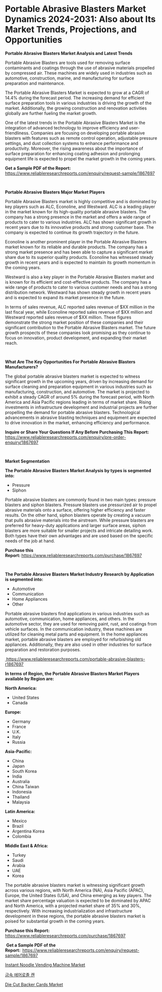 <p><h1>Portable Abrasive Blasters Market Dynamics 2024-2031: Also about Its Market Trends, Projections, and Opportunities</h1></p><p><strong>Portable Abrasive Blasters Market Analysis and Latest Trends</strong></p>
<p><p>Portable Abrasive Blasters are tools used for removing surface contaminants and coatings through the use of abrasive materials propelled by compressed air. These machines are widely used in industries such as automotive, construction, marine, and manufacturing for surface preparation and maintenance.</p><p>The Portable Abrasive Blasters Market is expected to grow at a CAGR of 14.4% during the forecast period. The increasing demand for efficient surface preparation tools in various industries is driving the growth of the market. Additionally, the growing construction and renovation activities globally are further fueling the market growth.</p><p>One of the latest trends in the Portable Abrasive Blasters Market is the integration of advanced technology to improve efficiency and user-friendliness. Companies are focusing on developing portable abrasive blasters with features such as remote control operation, adjustable pressure settings, and dust collection systems to enhance performance and productivity. Moreover, the rising awareness about the importance of surface preparation for enhancing coating adhesion and prolonging equipment life is expected to propel the market growth in the coming years.</p></p>
<p><strong>Get a Sample PDF of the Report:&nbsp;</strong> <a href="https://www.reliableresearchreports.com/enquiry/request-sample/1867697">https://www.reliableresearchreports.com/enquiry/request-sample/1867697</a></p>
<p>&nbsp;</p>
<p><strong>Portable Abrasive Blasters Major Market Players</strong></p>
<p><p>Portable Abrasive Blasters market is highly competitive and is dominated by key players such as ALC, Econoline, and Westward. ALC is a leading player in the market known for its high-quality portable abrasive blasters. The company has a strong presence in the market and offers a wide range of products to cater to various industries. ALC has shown significant growth in recent years due to its innovative products and strong customer base. The company is expected to continue its growth trajectory in the future.</p><p>Econoline is another prominent player in the Portable Abrasive Blasters market known for its reliable and durable products. The company has a strong market presence and has been able to capture a significant market share due to its superior quality products. Econoline has witnessed steady growth in recent years and is expected to maintain its growth momentum in the coming years.</p><p>Westward is also a key player in the Portable Abrasive Blasters market and is known for its efficient and cost-effective products. The company has a wide range of products to cater to various customer needs and has a strong distribution network. Westward has shown steady growth in recent years and is expected to expand its market presence in the future.</p><p>In terms of sales revenue, ALC reported sales revenue of $XX million in the last fiscal year, while Econoline reported sales revenue of $XX million and Westward reported sales revenue of $XX million. These figures demonstrate the strong market position of these companies and their significant contribution to the Portable Abrasive Blasters market. The future growth prospects of these companies look promising as they continue to focus on innovation, product development, and expanding their market reach.</p></p>
<p>&nbsp;</p>
<p><strong>What Are The Key Opportunities For Portable Abrasive Blasters Manufacturers?</strong></p>
<p><p>The global portable abrasive blasters market is expected to witness significant growth in the upcoming years, driven by increasing demand for surface cleaning and preparation equipment in various industries such as manufacturing, construction, and automotive. The market is projected to exhibit a steady CAGR of around 5% during the forecast period, with North America and Asia Pacific regions leading in terms of market share. Rising investments in infrastructure development and industrial projects are further propelling the demand for portable abrasive blasters. Technological advancements in abrasive blasting techniques and equipment are expected to drive innovation in the market, enhancing efficiency and performance.</p></p>
<p><strong>Inquire or Share Your Questions If Any Before Purchasing This Report:</strong> <a href="https://www.reliableresearchreports.com/enquiry/pre-order-enquiry/1867697">https://www.reliableresearchreports.com/enquiry/pre-order-enquiry/1867697</a></p>
<p>&nbsp;</p>
<p><strong>Market Segmentation</strong></p>
<p><strong>The Portable Abrasive Blasters Market Analysis by types is segmented into:</strong></p>
<p><ul><li>Pressure</li><li>Siphon</li></ul></p>
<p><p>Portable abrasive blasters are commonly found in two main types: pressure blasters and siphon blasters. Pressure blasters use pressurized air to propel abrasive materials onto a surface, offering higher efficiency and faster results. On the other hand, siphon blasters operate by creating a vacuum that pulls abrasive materials into the airstream. While pressure blasters are preferred for heavy-duty applications and larger surface areas, siphon blasters are more suitable for smaller projects and intricate detailing work. Both types have their own advantages and are used based on the specific needs of the job at hand.</p></p>
<p><strong>Purchase this Report:&nbsp;</strong><a href="https://www.reliableresearchreports.com/purchase/1867697">https://www.reliableresearchreports.com/purchase/1867697</a></p>
<p>&nbsp;</p>
<p><strong>The Portable Abrasive Blasters Market Industry Research by Application is segmented into:</strong></p>
<p><ul><li>Automotive</li><li>Communication</li><li>Home Appliances</li><li>Other</li></ul></p>
<p><p>Portable abrasive blasters find applications in various industries such as automotive, communication, home appliances, and others. In the automotive sector, they are used for removing paint, rust, and coatings from vehicle surfaces. In the communication industry, these machines are utilized for cleaning metal parts and equipment. In the home appliances market, portable abrasive blasters are employed for refurbishing old appliances. Additionally, they are also used in other industries for surface preparation and restoration purposes.</p></p>
<p><a href="https://www.reliableresearchreports.com/portable-abrasive-blasters-r1867697">&nbsp;https://www.reliableresearchreports.com/portable-abrasive-blasters-r1867697</a></p>
<p><strong>In terms of Region, the Portable Abrasive Blasters Market Players available by Region are:</strong></p>
<p>
    <p> <strong> North America: </strong>
        <ul>
            <li>United States</li>
            <li>Canada</li>
        </ul>
        </p> 
    <p> <strong> Europe: </strong>
        <ul>
            <li>Germany</li>
            <li>France</li>
            <li>U.K.</li>
            <li>Italy</li>
            <li>Russia</li>
        </ul>
        </p> 
    <p> <strong> Asia-Pacific: </strong>
        <ul>
            <li>China</li>
            <li>Japan</li>
            <li>South Korea</li>
            <li>India</li>
            <li>Australia</li>
            <li>China Taiwan</li>
            <li>Indonesia</li>
            <li>Thailand</li>
            <li>Malaysia</li>
        </ul>
        </p> 
    <p> <strong> Latin America: </strong>
        <ul>
            <li>Mexico</li>
            <li>Brazil</li>
            <li>Argentina Korea</li>
            <li>Colombia</li>
        </ul>
        </p> 
    <p> <strong> Middle East & Africa: </strong>
        <ul>
            <li>Turkey</li>
            <li>Saudi</li>
            <li>Arabia</li>
            <li>UAE</li>
            <li>Korea</li>
        </ul>
    </p>
    </p>
<p><p>The portable abrasive blasters market is witnessing significant growth across various regions, with North America (NA), Asia Pacific (APAC), Europe, the United States (USA), and China emerging as key players. The market share percentage valuation is expected to be dominated by APAC and North America, with a projected market share of 35% and 30%, respectively. With increasing industrialization and infrastructure development in these regions, the portable abrasive blasters market is poised for substantial growth in the coming years.</p></p>
<p><strong>Purchase this Report: </strong><a href="https://www.reliableresearchreports.com/purchase/1867697">https://www.reliableresearchreports.com/purchase/1867697</a></p>
<p>&nbsp;<strong>Get a Sample PDF of the Report:&nbsp;&nbsp;</strong><a href="https://www.reliableresearchreports.com/enquiry/request-sample/1867697">https://www.reliableresearchreports.com/enquiry/request-sample/1867697</a></p>
<p><strong></strong></p>
<p><p><a href="https://view.publitas.com/reportprime-1/instant-noodle-vending-machine-market-report-reveals-the-latest-trends-and-growth-opportunities-of-this-market/">Instant Noodle Vending Machine Market</a></p><p><a href="https://medium.com/@bruceabernathy2022/%EA%B8%88%EC%86%8D-%EC%97%90%EC%96%B4%EB%A1%9C%EC%A1%B8-%EC%BA%94-%EC%8B%9C%EC%9E%A5-%EC%A0%84%EB%A7%9D-%EC%82%B0%EC%97%85-%EA%B0%9C%EC%9A%94-%EB%B0%8F-%EC%98%88%EC%B8%A1-2024%EB%85%84%EB%B6%80%ED%84%B0-2031%EB%85%84-cf802b0886b5">금속 에어로졸 캔</a></p><p><a href="https://sudsy-motorcycle-bbc.notion.site/Die-Cut-Backer-Cards-Market-Furnishes-Information-on-Market-Share-Market-Trends-and-Market-Growth-9da634dce9bb4f92ae44c14c9e77b1cd">Die Cut Backer Cards Market</a></p></p>